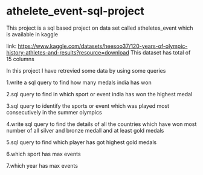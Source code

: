 # athelete_event-sql-project
This project is a sql based project on data set called atheletes_event which is available in kaggle 


link: https://www.kaggle.com/datasets/heesoo37/120-years-of-olympic-history-athletes-and-results?resource=download
This dataset has total of 15 columns 

In this project I have retrevied some data by using some queries 


1.write a sql query to find how many medals india has won


2.sql query to find in which sport or event india has won the highest medal


3.sql query to identify the sports or event which was played most consecutively in the summer olympics


4.write sql query to find the details of all the countries which have won most number of all silver and bronze medall and at least gold medals


5.sql query to find which player has got highest gold medals


6.which sport has max events


7.which year has max events
